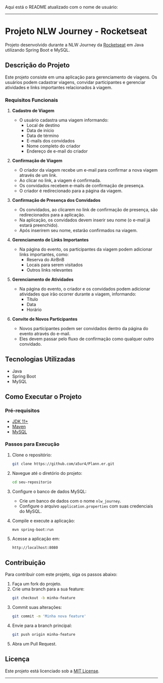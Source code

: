 Aqui está o README atualizado com o nome de usuário:

---

# Projeto NLW Journey - Rocketseat

Projeto desenvolvido durante a NLW Journey da [Rocketseat](https://www.rocketseat.com.br) em Java utilizando Spring Boot e MySQL.

## Descrição do Projeto

Este projeto consiste em uma aplicação para gerenciamento de viagens. Os usuários podem cadastrar viagens, convidar participantes e gerenciar atividades e links importantes relacionados à viagem.

### Requisitos Funcionais

1. **Cadastro de Viagem**
    - O usuário cadastra uma viagem informando:
        - Local de destino
        - Data de início
        - Data de término
        - E-mails dos convidados
        - Nome completo do criador
        - Endereço de e-mail do criador

2. **Confirmação de Viagem**
    - O criador da viagem recebe um e-mail para confirmar a nova viagem através de um link.
    - Ao clicar no link, a viagem é confirmada.
    - Os convidados recebem e-mails de confirmação de presença.
    - O criador é redirecionado para a página da viagem.

3. **Confirmação de Presença dos Convidados**
    - Os convidados, ao clicarem no link de confirmação de presença, são redirecionados para a aplicação.
    - Na aplicação, os convidados devem inserir seu nome (o e-mail já estará preenchido).
    - Após inserirem seu nome, estarão confirmados na viagem.

4. **Gerenciamento de Links Importantes**
    - Na página do evento, os participantes da viagem podem adicionar links importantes, como:
        - Reserva do AirBnB
        - Locais para serem visitados
        - Outros links relevantes

5. **Gerenciamento de Atividades**
    - Na página do evento, o criador e os convidados podem adicionar atividades que irão ocorrer durante a viagem, informando:
        - Título
        - Data
        - Horário

6. **Convite de Novos Participantes**
    - Novos participantes podem ser convidados dentro da página do evento através do e-mail.
    - Eles devem passar pelo fluxo de confirmação como qualquer outro convidado.

## Tecnologias Utilizadas

- Java
- Spring Boot
- MySQL

## Como Executar o Projeto

### Pré-requisitos

- [JDK 11+](https://www.oracle.com/java/technologies/javase-jdk11-downloads.html)
- [Maven](https://maven.apache.org/)
- [MySQL](https://www.mysql.com/)

### Passos para Execução

1. Clone o repositório:
    ```bash
    git clone https://github.com/a5ur4/Plann.er.git
    ```
2. Navegue até o diretório do projeto:
    ```bash
    cd seu-repositorio
    ```
3. Configure o banco de dados MySQL:
    - Crie um banco de dados com o nome `nlw_journey`.
    - Configure o arquivo `application.properties` com suas credenciais do MySQL.

4. Compile e execute a aplicação:
    ```bash
    mvn spring-boot:run
    ```

5. Acesse a aplicação em:
    ```
    http://localhost:8080
    ```

## Contribuição

Para contribuir com este projeto, siga os passos abaixo:

1. Faça um fork do projeto.
2. Crie uma branch para a sua feature:
    ```bash
    git checkout -b minha-feature
    ```
3. Commit suas alterações:
    ```bash
    git commit -m 'Minha nova feature'
    ```
4. Envie para a branch principal:
    ```bash
    git push origin minha-feature
    ```
5. Abra um Pull Request.

## Licença

Este projeto está licenciado sob a [MIT License](LICENSE).

---